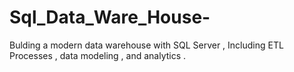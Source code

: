 # Sql_Data_Ware_House-
Bulding a modern data warehouse with SQL Server , Including ETL Processes , data modeling , and analytics .
